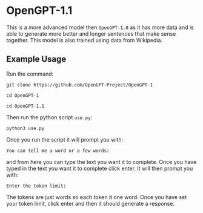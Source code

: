 # OpenGPT-1.1
This is a more advanced model then `OpenGPT-1.0` as it has more data and is able to generate more better and longer sentences that make sense together. This model is also trained using data from Wikipedia.

## Example Usage

Run the command:

```
git clone https://github.com/OpenGPT-Project/OpenGPT-1
```

```
cd OpenGPT-1
```

```
cd OpenGPT-1.1
```

Then run the python script `use.py`:
```
python3 use.py
```

Once you run the script it will prompt you with:

```
You can tell me a word or a few words:
```

and from here you can type the text you want it to complete. Once you have typed in the text you want it to complete click enter. It will then prompt you with:

```
Enter the token limit:
```

The tokens are just words so each token it one word. Once you have set your token limit, click enter and then it should generate a response.